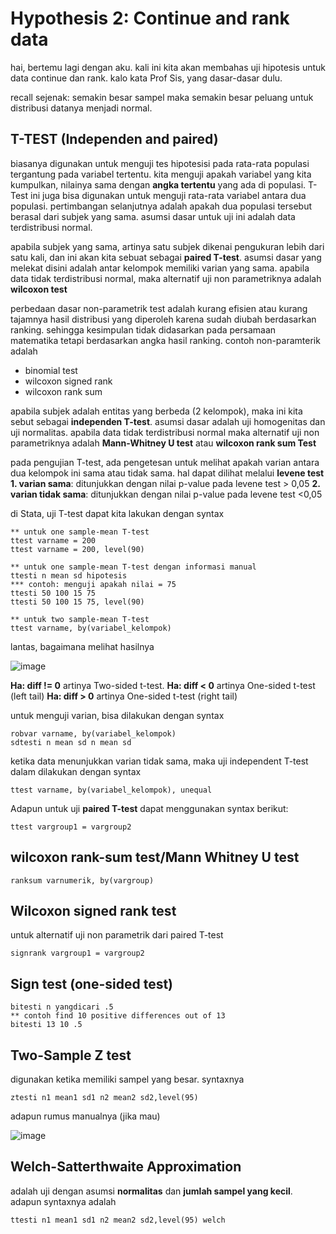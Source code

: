 # Hypothesis 2: Continue and rank data

hai, bertemu lagi dengan aku. kali ini kita akan membahas uji hipotesis untuk data continue dan rank. kalo kata Prof Sis, yang dasar-dasar dulu.

recall sejenak: semakin besar sampel maka semakin besar peluang untuk distribusi datanya menjadi normal.

## T-TEST (Independen and paired)
biasanya digunakan untuk menguji tes hipotesisi  pada rata-rata populasi tergantung pada variabel tertentu. kita menguji apakah variabel yang kita kumpulkan, nilainya sama dengan **angka tertentu** yang ada di populasi. T-Test ini juga bisa digunakan untuk menguji rata-rata variabel antara dua populasi. pertimbangan selanjutnya adalah apakah dua populasi tersebut berasal dari subjek yang sama. asumsi dasar untuk uji ini adalah data terdistribusi normal.

apabila subjek yang sama, artinya satu subjek dikenai pengukuran lebih dari satu kali, dan ini akan kita sebuat sebagai **paired T-test**. asumsi dasar yang melekat disini adalah antar kelompok memiliki varian yang sama. apabila data tidak terdistribusi normal, maka alternatif uji non parametriknya adalah **wilcoxon test**

perbedaan dasar non-parametrik test adalah kurang efisien atau kurang tajamnya hasil distribusi yang diperoleh karena sudah diubah berdasarkan ranking. sehingga kesimpulan tidak didasarkan pada persamaan matematika tetapi berdasarkan angka hasil ranking. contoh non-paramterik adalah
- binomial test
- wilcoxon signed rank
- wilcoxon rank sum

apabila subjek adalah entitas yang berbeda (2 kelompok), maka ini kita sebut sebagai **independen T-test**. asumsi dasar adalah uji homogenitas dan uji normalitas. apabila data tidak terdistribusi normal maka alternatif uji non parametriknya adalah **Mann-Whitney U test** atau **wilcoxon rank sum Test**

pada pengujian T-test, ada pengetesan untuk melihat apakah varian antara dua kelompok ini sama atau tidak sama. hal dapat dilihat melalui **levene test**
  **1. varian sama**: ditunjukkan dengan nilai p-value pada levene test > 0,05
  **2. varian tidak sama**: ditunjukkan dengan nilai p-value pada levene test <0,05

di Stata, uji T-test dapat kita lakukan dengan syntax
```
** untuk one sample-mean T-test
ttest varname = 200
ttest varname = 200, level(90)

** untuk one sample-mean T-test dengan informasi manual
ttesti n mean sd hipotesis
*** contoh: menguji apakah nilai = 75
ttesti 50 100 15 75
ttesti 50 100 15 75, level(90)

** untuk two sample-mean T-test
ttest varname, by(variabel_kelompok)
```
lantas, bagaimana melihat hasilnya

![image](https://github.com/user-attachments/assets/b379fac7-a953-498d-89bf-d13be26dc4bb)

**Ha: diff != 0** artinya	Two-sided t-test.
**Ha: diff < 0**	artinya One-sided t-test (left tail)
**Ha: diff > 0**	artinya One-sided t-test (right tail)

untuk menguji varian, bisa dilakukan dengan syntax

```
robvar varname, by(variabel_kelompok)
sdtesti n mean sd n mean sd
```

ketika data menunjukkan varian tidak sama, maka uji independent T-test dalam dilakukan dengan syntax
```
ttest varname, by(variabel_kelompok), unequal
```

Adapun untuk uji **paired T-test** dapat menggunakan syntax berikut:
```
ttest vargroup1 = vargroup2
```
## wilcoxon rank-sum test/Mann Whitney U test
```
ranksum varnumerik, by(vargroup)
```

## Wilcoxon signed rank test
untuk alternatif uji non parametrik dari paired T-test
```
signrank vargroup1 = vargroup2
```

## Sign test (one-sided test)
```
bitesti n yangdicari .5
** contoh find 10 positive differences out of 13
bitesti 13 10 .5
```

## Two-Sample Z test
digunakan ketika memiliki sampel yang besar. syntaxnya
```
ztesti n1 mean1 sd1 n2 mean2 sd2,level(95)
```

adapun rumus manualnya (jika mau)

![image](https://github.com/user-attachments/assets/95f7b862-8f7d-4855-88dd-9f94441a55f5)

## Welch-Satterthwaite Approximation

adalah uji dengan asumsi **normalitas** dan **jumlah sampel yang kecil**. adapun syntaxnya adalah
```
ttesti n1 mean1 sd1 n2 mean2 sd2,level(95) welch
```
